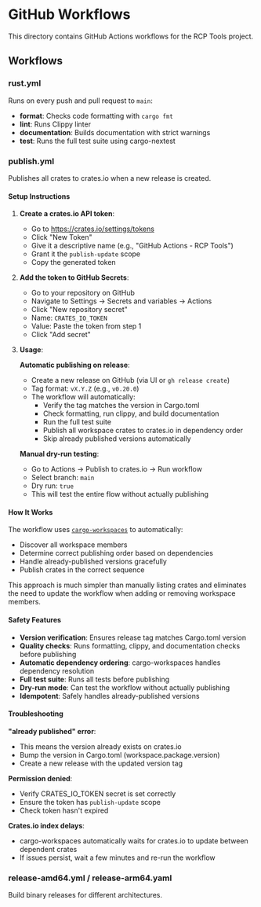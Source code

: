# GitHub Workflows

This directory contains GitHub Actions workflows for the RCP Tools project.

## Workflows

### rust.yml
Runs on every push and pull request to `main`:
- **format**: Checks code formatting with `cargo fmt`
- **lint**: Runs Clippy linter
- **documentation**: Builds documentation with strict warnings
- **test**: Runs the full test suite using cargo-nextest

### publish.yml
Publishes all crates to crates.io when a new release is created.

#### Setup Instructions

1. **Create a crates.io API token**:
   - Go to https://crates.io/settings/tokens
   - Click "New Token"
   - Give it a descriptive name (e.g., "GitHub Actions - RCP Tools")
   - Grant it the `publish-update` scope
   - Copy the generated token

2. **Add the token to GitHub Secrets**:
   - Go to your repository on GitHub
   - Navigate to Settings → Secrets and variables → Actions
   - Click "New repository secret"
   - Name: `CRATES_IO_TOKEN`
   - Value: Paste the token from step 1
   - Click "Add secret"

3. **Usage**:

   **Automatic publishing on release**:
   - Create a new release on GitHub (via UI or `gh release create`)
   - Tag format: `vX.Y.Z` (e.g., `v0.20.0`)
   - The workflow will automatically:
     - Verify the tag matches the version in Cargo.toml
     - Check formatting, run clippy, and build documentation
     - Run the full test suite
     - Publish all workspace crates to crates.io in dependency order
     - Skip already published versions automatically

   **Manual dry-run testing**:
   - Go to Actions → Publish to crates.io → Run workflow
   - Select branch: `main`
   - Dry run: `true`
   - This will test the entire flow without actually publishing

#### How It Works

The workflow uses [`cargo-workspaces`](https://crates.io/crates/cargo-workspaces) to automatically:
- Discover all workspace members
- Determine correct publishing order based on dependencies
- Handle already-published versions gracefully
- Publish crates in the correct sequence

This approach is much simpler than manually listing crates and eliminates the need to update the workflow when adding or removing workspace members.

#### Safety Features

- **Version verification**: Ensures release tag matches Cargo.toml version
- **Quality checks**: Runs formatting, clippy, and documentation checks before publishing
- **Automatic dependency ordering**: cargo-workspaces handles dependency resolution
- **Full test suite**: Runs all tests before publishing
- **Dry-run mode**: Can test the workflow without actually publishing
- **Idempotent**: Safely handles already-published versions

#### Troubleshooting

**"already published" error**:
- This means the version already exists on crates.io
- Bump the version in Cargo.toml (workspace.package.version)
- Create a new release with the updated version tag

**Permission denied**:
- Verify CRATES_IO_TOKEN secret is set correctly
- Ensure the token has `publish-update` scope
- Check token hasn't expired

**Crates.io index delays**:
- cargo-workspaces automatically waits for crates.io to update between dependent crates
- If issues persist, wait a few minutes and re-run the workflow

### release-amd64.yml / release-arm64.yaml
Build binary releases for different architectures.
